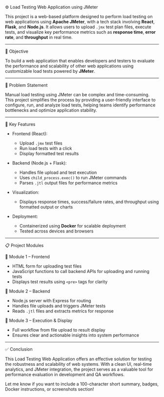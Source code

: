 ⚙️ Load Testing Web Application using JMeter

This project is a web-based platform designed to perform load testing on web applications using **Apache JMeter**, with a tech stack involving **React**, **Flask**, and **Node.js**. It allows users to upload `.jmx` test plan files, execute tests, and visualize key performance metrics such as **response time**, **error rate**, and **throughput** in real time.

---

🎯 Objective

To build a web application that enables developers and testers to evaluate the performance and scalability of other web applications using customizable load tests powered by **JMeter**.

---

🧠 Problem Statement

Manual load testing using JMeter can be complex and time-consuming. This project simplifies the process by providing a user-friendly interface to configure, run, and analyze load tests, helping teams identify performance bottlenecks and optimize application stability.

---

🔧 Key Features

* Frontend (React):

  * Upload `.jmx` test files
  * Run load tests with a click
  * Display formatted test results

* Backend (Node.js + Flask):

  * Handles file upload and test execution
  * Uses `child_process.exec()` to run JMeter commands
  * Parses `.jtl` output files for performance metrics

* Visualization:

  * Displays response times, success/failure rates, and throughput using formatted output or charts

* Deployment:

  * Containerized using **Docker** for scalable deployment
  * Tested across devices and browsers

---

📋 Project Modules

🔹 Module 1 – Frontend

* HTML form for uploading test files
* JavaScript functions to call backend APIs for uploading and running tests
* Displays test results using `<pre>` tags for clarity

🔹 Module 2 – Backend

* Node.js server with Express for routing
* Handles file uploads and triggers JMeter tests
* Reads `.jtl` files and extracts metrics for response

🔹 Module 3 – Execution & Display

* Full workflow from file upload to result display
* Ensures clear and actionable insights into system performance

---

✅ Conclusion

This Load Testing Web Application offers an effective solution for testing the robustness and scalability of web systems. With a clean UI, real-time analytics, and JMeter integration, the project serves as a valuable tool for performance evaluation in development and QA workflows.



Let me know if you want to include a 100-character short summary, badges, Docker instructions, or screenshots section!

